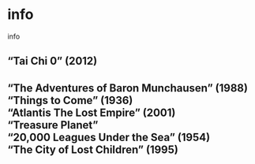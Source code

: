 # info
info
## “Tai Chi 0” (2012)<br>
 ## “The Adventures of Baron Munchausen” (1988)<br> “Things to Come” (1936) <br> “Atlantis The Lost Empire” (2001) <br>“Treasure Planet” <br> “20,000 Leagues Under the Sea” (1954) <br> “The City of Lost Children” (1995)
